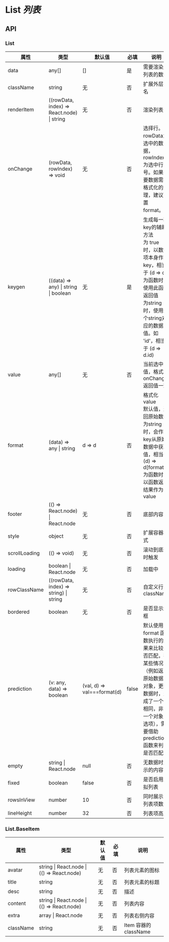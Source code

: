 # List *列表*

<example />

## API

### List

| 属性 | 类型 | 默认值 | 必填 | 说明 |
| --- | --- | --- | -- | --- |
| data | any[] | [] | 是 | 需要渲染成列表的数据 |
| className | string | 无 | 否 | 扩展外层类名 |
| renderItem | ((rowData, index) => React.node) \| string | 无 | 否 | 渲染列表 |
| onChange | (rowData, rowIndex) => void | 无 | 否 | 选择行。rowData为选中的数据，rowIndex为选中行号。如果需要数据需要格式化的处理，建议配置 format。 |
| keygen | ((data) => any) \| string \| boolean | 无 | 是 | 生成每一项key的辅助方法<br />为 true 时，以数据项本身作为key，相当于 (d => d)<br />为函数时，使用此函数返回值<br />为string时，使用这个string对应的数据值。如 'id'，相当于 (d => d.id) |
| value | any[] | 无 | 否 | 当前选中值，格式和 onChange 返回值一致 |
| format | (data) => any \| string | d => d | 否 | 格式化 value<br />默认值，返回原始数据<br />为string时，会作为key从原始数据中获取值，相当于 (d) => d\[format\]<br /> 为函数时，以函数返回结果作为 value |
| footer | (() => React.node) \| React.node | 无 | 否 | 底部内容 |
| style | object | 无 | 否 | 扩展容器样式 |
| scrollLoading | (() => void) | 无 | 否 | 滚动到底部时触发 |
| loading | boolean \| React.node | 无 | 否 | 加载中 |
| rowClassName | ((rowData, index) => string) \| string | 无 | 否 | 自定义行 className |
| bordered | boolean | 无 | 否 | 是否显示边框 |
| prediction | (v: any, data) => boolean | (val, d) => val===format(d) | false | 默认使用 format 函数执行的结果来比较是否匹配，在某些情况下（例如返回原始数据的对象，更新数据时，生成了一个值相同，非同一个对象的选项），需要借助 prediction 函数来判断是否匹配 |
| empty | string \| React.node | null | 否 | 无数据时展示的内容 |
| fixed | boolean | false | 否 | 是否启用虚拟列表 |
| rowsInView | number | 10 | 否 | 同时展示的列表项数量 |
| lineHeight | number | 32 | 否 | 列表项高度 |

### List.BaseItem

| 属性 | 类型 | 默认值 | 必填 | 说明 |
| --- | --- | --- | -- | --- |
| avatar | string \| React.node \| (() => React.node) | 无 | 否 | 列表元素的图标 |
| title | string | 无 | 否 | 列表元素的标题 |
| desc | string | 无 | 否 | 描述 |
| content | string \| React.node \| (() => React.node) | 无 | 否 | 列表内容 |
| extra | array \| React.node | 无 | 否 | 列表右侧内容 |
| className | string | 无 | 否 | Item 容器的className |
